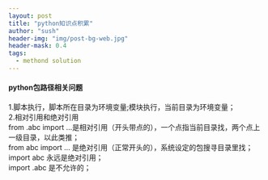 ```yaml
---
layout: post
title: "python知识点积累"
author: "sush"
header-img: "img/post-bg-web.jpg"
header-mask: 0.4
tags:
  - methond solution
---
```


#### python包路径相关问题
1.脚本执行，脚本所在目录为环境变量;模块执行，当前目录为环境变量；  
2.相对引用和绝对引用  
from .abc import …是相对引用（开头带点的），一个点指当前目录找，两个点上一级目录，以此类推；  
from abc import … 是绝对引用（正常开头的），系统设定的包搜寻目录里找；  
import abc 永远是绝对引用；  
import .abc 是不允许的；  
